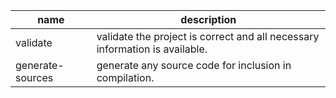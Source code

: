 | name | description |
| - | - |
| validate | validate the project is correct and all necessary information is available. |
| generate-sources | generate any source code for inclusion in compilation. |
